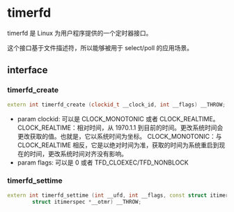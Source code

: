 # timerfd

timerfd 是 Linux 为用户程序提供的一个定时器接口。

这个接口基于文件描述符，所以能够被用于 select/poll 的应用场景。

## interface

### timerfd_create

```c++
extern int timerfd_create (clockid_t __clock_id, int __flags) __THROW;
```

- param clockid: 可以是 CLOCK_MONOTONIC 或者 CLOCK_REALTIME。
    CLOCK_REALTIME：相对时间，从 1970.1.1 到目前的时间。更改系统时间会更改获取的值。也就是，它以系统时间为坐标。
    CLOCK_MONOTONIC：与 CLOCK_REALTIME 相反，它是以绝对时间为准，获取的时间为系统重启到现在的时间，更改系统时间对齐没有影响。
- param flags: 可以是 0 或者 TFD_CLOEXEC/TFD_NONBLOCK

### timerfd_settime

```c++
extern int timerfd_settime (int __ufd, int __flags, const struct itimerspec *__utmr,
        struct itimerspec *__otmr) __THROW;
```
